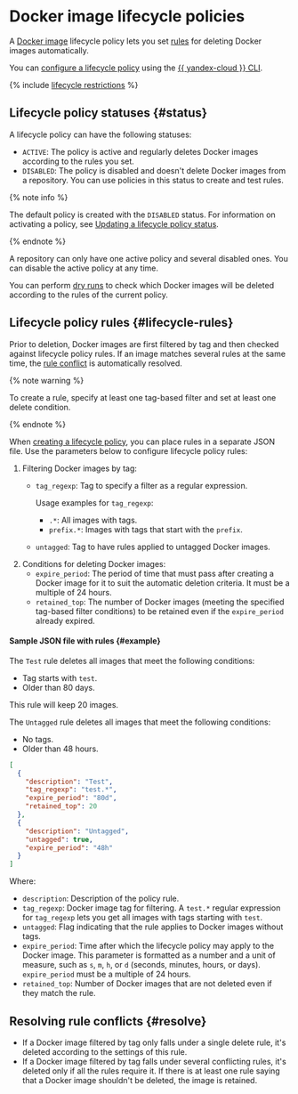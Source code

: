 # Docker image lifecycle policies

A [Docker image](docker-image.md) lifecycle policy lets you set [rules](#lifecycle-rules) for deleting Docker images automatically.

You can [configure a lifecycle policy](../operations/lifecycle-policy/lifecycle-policy-create.md) using the [{{ yandex-cloud }} CLI](../../cli/).

{% include [lifecycle restrictions](../../_includes/container-registry/lifecycle-restrictions.md) %}


## Lifecycle policy statuses {#status}

A lifecycle policy can have the following statuses:
* `ACTIVE`: The policy is active and regularly deletes Docker images according to the rules you set.
* `DISABLED`: The policy is disabled and doesn't delete Docker images from a repository. You can use policies in this status to create and test rules.

{% note info %}

The default policy is created with the `DISABLED` status. For information on activating a policy, see [Updating a lifecycle policy status](../operations/lifecycle-policy/lifecycle-policy-update.md#update-status).

{% endnote %}

A repository can only have one active policy and several disabled ones. You can disable the active policy at any time.

You can perform [dry runs](../operations/lifecycle-policy/lifecycle-policy-dry-run.md) to check which Docker images will be deleted according to the rules of the current policy.

## Lifecycle policy rules {#lifecycle-rules}

Prior to deletion, Docker images are first filtered by tag and then checked against lifecycle policy rules. If an image matches several rules at the same time, the [rule conflict](#resolve) is automatically resolved.

{% note warning %}

To create a rule, specify at least one tag-based filter and set at least one delete condition.

{% endnote %}

When [creating a lifecycle policy](../operations/lifecycle-policy/lifecycle-policy-create.md), you can place rules in a separate JSON file. Use the parameters below to configure lifecycle policy rules:
1. Filtering Docker images by tag:
   * `tag_regexp`: Tag to specify a filter as a regular expression.

      Usage examples for `tag_regexp`:
      * `.*`: All images with tags.
      * `prefix.*`: Images with tags that start with the `prefix`.
   * `untagged`: Tag to have rules applied to untagged Docker images.
1. Conditions for deleting Docker images:
   * `expire_period`: The period of time that must pass after creating a Docker image for it to suit the automatic deletion criteria. It must be a multiple of 24 hours.
   * `retained_top`: The number of Docker images (meeting the specified tag-based filter conditions) to be retained even if the `expire_period` already expired.

#### Sample JSON file with rules {#example}

The `Test` rule deletes all images that meet the following conditions:
* Tag starts with `test`.
* Older than 80 days.

This rule will keep 20 images.

The `Untagged` rule deletes all images that meet the following conditions:
* No tags.
* Older than 48 hours.

```json
[
  {
    "description": "Test",
    "tag_regexp": "test.*",
    "expire_period": "80d",
    "retained_top": 20
  },
  {
    "description": "Untagged",
    "untagged": true,
    "expire_period": "48h"
  }
]
```

Where:

* `description`: Description of the policy rule.
* `tag_regexp`: Docker image tag for filtering. A `test.*` regular expression for `tag_regexp` lets you get all images with tags starting with `test`.
* `untagged`: Flag indicating that the rule applies to Docker images without tags.
* `expire_period`: Time after which the lifecycle policy may apply to the Docker image. This parameter is formatted as a number and a unit of measure, such as `s`, `m`, `h`, or `d` (seconds, minutes, hours, or days). `expire_period` must be a multiple of 24 hours.
* `retained_top`: Number of Docker images that are not deleted even if they match the rule.

## Resolving rule conflicts {#resolve}

* If a Docker image filtered by tag only falls under a single delete rule, it's deleted according to the settings of this rule.
* If a Docker image filtered by tag falls under several conflicting rules, it's deleted only if all the rules require it. If there is at least one rule saying that a Docker image shouldn't be deleted, the image is retained.